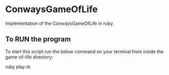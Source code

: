 # ConwaysGameOfLife

Implementation of the ConwaysGameOfLife in ruby.

## To RUN the program

To start this script run the below command on your terminal from inside the game-of-life directory:

ruby play.rb


